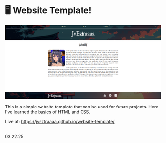 # 🖥️ Website Template! 

![Landing Page Preview](Images/preview.png)

This is a simple website template that can be used for future projects. Here I've learned the basics of HTML and CSS. <br>

Live at: https://jveztraaaa.github.io/website-template/
<br><br>

03.22.25